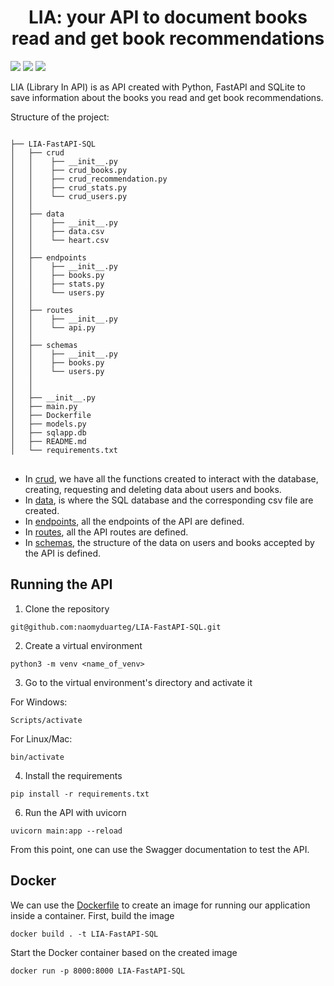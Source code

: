 <h1 align='center'> LIA: your API to document books read and get book recommendations </h1>

<img src="https://img.shields.io/badge/Python-14354C?style=for-the-badge&logo=python&logoColor=white"/> <img src="https://img.shields.io/badge/fastapi-109989?style=for-the-badge&logo=FASTAPI&logoColor=white"/> <img src="https://img.shields.io/badge/Docker-2CA5E0?style=for-the-badge&logo=docker&logoColor=white"/>

LIA (Library In API) is as API created with Python, FastAPI and SQLite to save information about the books you read and get book recommendations.

Structure of the project:

<pre>
<code>
├── LIA-FastAPI-SQL
│   ├── crud
│   │    ├── __init__.py
│   │    ├── crud_books.py
│   │    ├── crud_recommendation.py
│   │    ├── crud_stats.py
│   │    └── crud_users.py
│   │        
│   ├── data   
│   │    ├── __init__.py
│   │    ├── data.csv
│   │    └── heart.csv     
│   │    
│   ├── endpoints
│   │    ├── __init__.py
│   │    ├── books.py
│   │    ├── stats.py
│   │    └── users.py   
│   │        
│   ├── routes  
│   │    ├── __init__.py
│   │    └── api.py         
│   │   
│   ├── schemas 
│   │    ├── __init__.py
│   │    ├── books.py
│   │    └── users.py  
│   │
│   │ 
│   ├── __init__.py
│   ├── main.py
│   ├── Dockerfile
│   ├── models.py
│   ├── sqlapp.db
│   ├── README.md
│   └── requirements.txt
</code>
</pre>

- In <a href="https://github.com/naomyduarteg/LIA-FastAPI-SQL/tree/main/crud">crud</a>, we have all the functions created to interact with the database, creating, requesting and deleting data about users and books. 
- In <a href="https://github.com/naomyduarteg/LIA-FastAPI-SQL/tree/main/data">data</a>, is where the SQL database and the corresponding csv file are created.
- In <a href="https://github.com/naomyduarteg/LIA-FastAPI-SQL/tree/main/endpoints">endpoints</a>, all the endpoints of the API are defined.
- In <a href="https://github.com/naomyduarteg/LIA-FastAPI-SQL/tree/main/routes">routes</a>, all the API routes are defined.
- In <a href="https://github.com/naomyduarteg/LIA-FastAPI-SQL/tree/main/schemas">schemas</a>, the structure of the data on users and books accepted by the API is defined. 

## Running the API

1. Clone the repository

```
git@github.com:naomyduarteg/LIA-FastAPI-SQL.git
```
2. Create a virtual environment

```
python3 -m venv <name_of_venv>
```
3. Go to the virtual environment's directory and activate it

For Windows:
```
Scripts/activate
```
For Linux/Mac:
```
bin/activate
```
4. Install the requirements

```
pip install -r requirements.txt
```

6. Run the API with uvicorn

```
uvicorn main:app --reload
```

From this point, one can use the Swagger documentation to test the API. 

## Docker 
We can use the <a href="https://github.com/naomyduarteg/LIA-FastAPI-SQL/blob/main/Dockerfile">Dockerfile</a> to create an image for running our application inside a container. 
First, build the image

```
docker build . -t LIA-FastAPI-SQL
```
Start the Docker container based on the created image

```
docker run -p 8000:8000 LIA-FastAPI-SQL
```

